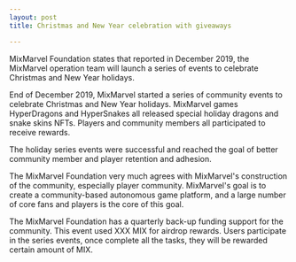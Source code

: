 ```yaml
---
layout: post
title: Christmas and New Year celebration with giveaways 

---
```


MixMarvel Foundation states that reported in December 2019, the MixMarvel operation team will launch a series of events to celebrate Christmas and New Year holidays. 

End of December 2019, MixMarvel started a series of community events to celebrate Christmas and New Year holidays. MixMarvel games HyperDragons and HyperSnakes all released special holiday dragons and snake skins NFTs. Players and community members all participated to receive rewards.

The holiday series events were successful and reached the goal of better community member and player retention and adhesion. 

The MixMarvel Foundation very much agrees with MixMarvel's construction of the community, especially player community. MixMarvel's goal is to create a community-based autonomous game platform, and a large number of core fans and players is the core of this goal. 

The MixMarvel Foundation has a quarterly back-up funding support for the community. This event used XXX MIX for airdrop rewards. Users participate in the series events, once complete all  the tasks, they will be rewarded certain amount of MIX. 

